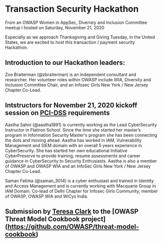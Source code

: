# Transaction Security Hackathon

From an OWASP Women in AppSec, Diveristy and Inclusion Committee meetup I hosted on Saturday, November 21, 2020

Especially as we approach Thanksgiving and Giving Tuesday, in the United States, we are excited to host this transaction / payment security Hackathon.



## Introduction to our Hackathon leaders:

Zoe Braiterman (@zbraiterman) is an independent consultant and researcher. Her volunteer roles within OWASP include WIA, Diversity and Inclusion Committee Chair, and an Infosec Girls New York / New Jersey Chapter Co-Lead.


## Intstructors for November 21, 2020 kickoff session on [PCI-DSS](https://www.pcisecuritystandards.org) requirements

Aastha Sahni (@aastha1891) is currently working as the Lead CyberSecurity Instructor in Flatiron School. Since the time she started her master’s program in Information Security Master's program she has been connecting the dots and moving ahead. Aastha has worked in IAM, Vulnerability Management and SIEM domain with an overall 5 years experience in CyberSecurity. She has started her own educational Initiative CyberPreserve to provide training, resume assessments and career guidance in CyberSecurity to Security Enthusiasts. Aastha is also a member of OWASP and OWASP WIA and an InfoSec Girls New York / New Jersey Chapter Co-Lead.

Saman Fatima (@saman_3014) is a cyber enthusiast and trained in Identity and Access Management and is currently working with Macquarie Group in IAM Domain. Co-lead of Delhi Chapter for Infosec Girls Community, member of OWASP, OWASP WIA and WiCys India.


## Submission by [Teresa Clark](https://twitter.com/HackneyTClark) to the [OWASP Threat Model Cookbook project] (https://github.com/OWASP/threat-model-cookbook)
